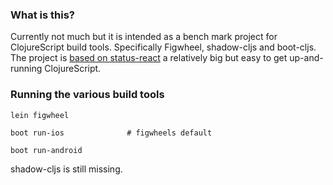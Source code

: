 ### What is this? 

Currently not much but it is intended as a bench mark project for ClojureScript build tools. Specifically Figwheel, shadow-cljs and boot-cljs.
The project is [based on status-react](https://github.com/status-im/status-react/) a relatively big but easy to get up-and-running ClojureScript.

### Running the various build tools

```
lein figwheel
```

```
boot run-ios              # figwheels default
```
```
boot run-android
```

shadow-cljs is still missing.

